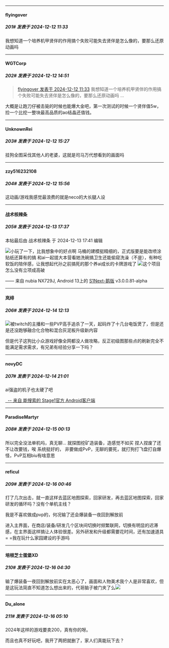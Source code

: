 ﻿
*****

####  flyingover  
##### 201#       发表于 2024-12-12 11:33

我想知道一个培养机甲贤伴的作用搞个失败可能失去贤伴是怎么像的，要那么还原动画吗


*****

####  WGTCorp  
##### 202#       发表于 2024-12-12 14:51

<blockquote><a href="httphttps://bbs.saraba1st.com/2b/forum.php?mod=redirect&amp;goto=findpost&amp;pid=66903792&amp;ptid=2092343" target="_blank">flyingover 发表于 2024-12-12 11:33</a>
我想知道一个培养机甲贤伴的作用搞个失败可能失去贤伴是怎么像的，要那么还原动画吗 ...</blockquote>
大概是让跑刀仔被击毙的时候也能爆大金吧，第一次测试的时候一个贤伴值5w，捡一个比挖一整块最高品质的ao结晶还值钱。


*****

####  UnknownRei  
##### 203#       发表于 2024-12-12 15:27

挂狗全图采伐其他人的老婆，这就是司马万代想看到的画面吗


*****

####  zzy516232108  
##### 204#       发表于 2024-12-12 15:56

这动画/游戏我感觉最浪费的就是neco的大长腿人设


*****

####  战术核辣条  
##### 205#       发表于 2024-12-13 17:37

 本帖最后由 战术核辣条 于 2024-12-13 17:41 编辑 

<img src="https://static.saraba1st.com/image/smiley/face2017/067.png" referrerpolicy="no-referrer">小玩了一下，比我想象中的好点啊
马桶的建模挺精细的，正式版要是能改喷涂贴纸还算有的搞
和ai一起搓大本营看她洗碗搞卫生还能偷窥洗澡（不是），有种吃软饭的陪伴感，让我想起代孙之前搞死的那个养ai成长的卡牌游戏了
<img src="https://static.saraba1st.com/image/smiley/face2017/068.png" referrerpolicy="no-referrer">这个项目怎么没有立项成高破

—— 来自 nubia NX729J, Android 13上的 [S1Next-鹅版](https://github.com/ykrank/S1-Next/releases) v3.0.0.81-alpha


*****

####  岚绯  
##### 206#       发表于 2024-12-14 12:13

<img src="https://static.saraba1st.com/image/smiley/face2017/152.png" referrerpolicy="no-referrer">被twitch的主播和一些PVP高手追杀了一天，起码炸了十几台电饭煲了，但是还是还没跑够融合化合物和混合灰泥板升级新内容

但是代子这狗比小众游戏好像全网都没人做攻略，反正初级图那些点的刷新完全不能满足需求需求，有兄弟有经验分享一下吗？


*****

####  novyDC  
##### 207#       发表于 2024-12-14 21:01

ai强盗的机子也太硬了吧

[  -- 来自 能搜索的 Stage1官方 Android客户端](https://www.coolapk.com/apk/140634)


*****

####  ParadiseMartyr  
##### 208#       发表于 2024-12-15 00:13

所以完全没法单机吗，真无聊…
就探图挖矿造装备，造感觉不如买
捏人捏废了还不让改要钱，唉
系统挺好的， 非要做成PvP，无聊的要死，就打狗打飞盘打自爆怪，PvP互相biu有啥意思


*****

####  reficul  
##### 209#       发表于 2024-12-16 00:46

打了几次出击，就一直这样去蓝区地图探索，回家研发，再去蓝区地图探索，回家研发的循环吗？没有个单机主线？

我是不喜欢做成pvp的，何况输了还会爆装备一夜回到解放前

进入主界面，在商店/装备/研发几个区块间切换时频繁联网，切换有明显的迟滞感，在主界面这样搞让人体验很差。另外研发和升级都需要花时间，还有加速道具= =我在玩什么家园建设的手游吗


*****

####  培根芝士蛋堡XD  
##### 210#       发表于 2024-12-16 04:30

输了爆装备一夜回到解放前实在太恶心了，画面和人物美术我个人是非常喜欢，但是这玩法简直不知道怎么想出来的，代哥脑子被门夹了么<img src="https://static.saraba1st.com/image/smiley/face2017/001.png" referrerpolicy="no-referrer">


*****

####  Du_alone  
##### 211#       发表于 2024-12-16 05:10

2024年这样的游戏要卖200，真有你的呀。

而且也真不好玩吧，我开了两把就删了，家人们真能玩下去？

